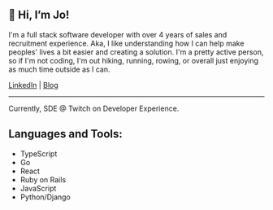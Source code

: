 ##  👋 Hi, I’m Jo!

I'm a full stack software developer with over 4 years of sales and recruitment experience. Aka, I like understanding how I can help make peoples' lives a bit easier and creating a solution. I'm a pretty active person, so if I'm not coding, I'm out hiking, running, rowing, or overall just enjoying as much time outside as I can.

[LinkedIn](http://linkedin.com/in/jomariepolanco) | [Blog](https://medium.com/@jomariepolanco)

--------

Currently, SDE @ Twitch on Developer Experience.

## Languages and Tools:
- TypeScript
- Go
- React
- Ruby on Rails
- JavaScript
- Python/Django

<!---
jomariepolanco/jomariepolanco is a ✨ special ✨ repository because its `README.md` (this file) appears on your GitHub profile.
You can click the Preview link to take a look at your changes.
--->
